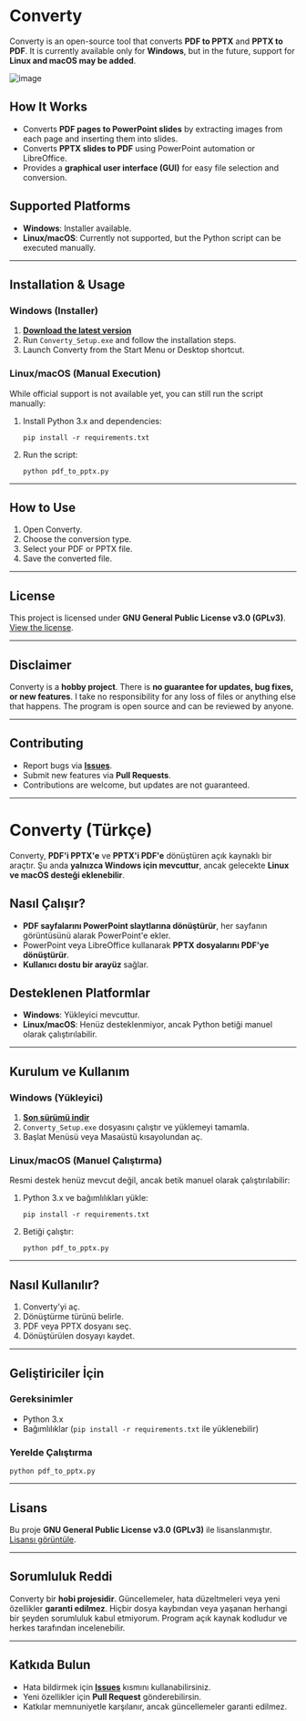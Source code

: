 # Converty

Converty is an open-source tool that converts **PDF to PPTX** and **PPTX to PDF**. It is currently available only for **Windows**, but in the future, support for **Linux and macOS may be added**.

![image](https://github.com/user-attachments/assets/899e0bb2-0d03-4eb1-b915-8783b74f35b5)


## How It Works
- Converts **PDF pages to PowerPoint slides** by extracting images from each page and inserting them into slides.
- Converts **PPTX slides to PDF** using PowerPoint automation or LibreOffice.
- Provides a **graphical user interface (GUI)** for easy file selection and conversion.

## Supported Platforms
- **Windows**: Installer available.
- **Linux/macOS**: Currently not supported, but the Python script can be executed manually.

---

## Installation & Usage

### Windows (Installer)
1. **[Download the latest version](https://github.com/SirCrownguard/Converty/releases/latest)**
2. Run `Converty_Setup.exe` and follow the installation steps.
3. Launch Converty from the Start Menu or Desktop shortcut.

### Linux/macOS (Manual Execution)
While official support is not available yet, you can still run the script manually:

1. Install Python 3.x and dependencies:
   ```
   pip install -r requirements.txt
   ```
2. Run the script:
   ```
   python pdf_to_pptx.py
   ```

---

## How to Use
1. Open Converty.
2. Choose the conversion type.
3. Select your PDF or PPTX file.
4. Save the converted file.

---

## License
This project is licensed under **GNU General Public License v3.0 (GPLv3)**.  
[View the license](https://www.gnu.org/licenses/gpl-3.0.txt).

---

## Disclaimer
Converty is a **hobby project**. There is **no guarantee for updates, bug fixes, or new features**. I take no responsibility for any loss of files or anything else that happens. The program is open source and can be reviewed by anyone.

---

## Contributing
- Report bugs via **[Issues](https://github.com/SirCrownguard/Converty/issues)**.
- Submit new features via **Pull Requests**.
- Contributions are welcome, but updates are not guaranteed.

---

# Converty (Türkçe)

Converty, **PDF'i PPTX'e** ve **PPTX'i PDF'e** dönüştüren açık kaynaklı bir araçtır. Şu anda **yalnızca Windows için mevcuttur**, ancak gelecekte **Linux ve macOS desteği eklenebilir**.

## Nasıl Çalışır?
- **PDF sayfalarını PowerPoint slaytlarına dönüştürür**, her sayfanın görüntüsünü alarak PowerPoint'e ekler.
-  PowerPoint veya LibreOffice kullanarak **PPTX dosyalarını PDF'ye dönüştürür**.
- **Kullanıcı dostu bir arayüz** sağlar.

## Desteklenen Platformlar
- **Windows**: Yükleyici mevcuttur.
- **Linux/macOS**: Henüz desteklenmiyor, ancak Python betiği manuel olarak çalıştırılabilir.

---

## Kurulum ve Kullanım

### Windows (Yükleyici)
1. **[Son sürümü indir](https://github.com/SirCrownguard/Converty/releases/latest)**
2. `Converty_Setup.exe` dosyasını çalıştır ve yüklemeyi tamamla.
3. Başlat Menüsü veya Masaüstü kısayolundan aç.

### Linux/macOS (Manuel Çalıştırma)
Resmi destek henüz mevcut değil, ancak betik manuel olarak çalıştırılabilir:

1. Python 3.x ve bağımlılıkları yükle:
   ```
   pip install -r requirements.txt
   ```
2. Betiği çalıştır:
   ```
   python pdf_to_pptx.py
   ```

---

## Nasıl Kullanılır?
1. Converty'yi aç.
2. Dönüştürme türünü belirle.
3. PDF veya PPTX dosyanı seç.
4. Dönüştürülen dosyayı kaydet.

---

## Geliştiriciler İçin
### Gereksinimler
- Python 3.x
- Bağımlılıklar (`pip install -r requirements.txt` ile yüklenebilir)

### Yerelde Çalıştırma
```
python pdf_to_pptx.py
```

---

## Lisans
Bu proje **GNU General Public License v3.0 (GPLv3)** ile lisanslanmıştır.  
[Lisansı görüntüle](https://www.gnu.org/licenses/gpl-3.0.txt).

---

## Sorumluluk Reddi
Converty bir **hobi projesidir**. Güncellemeler, hata düzeltmeleri veya yeni özellikler **garanti edilmez**. Hiçbir dosya kaybından veya yaşanan herhangi bir şeyden sorumluluk kabul etmiyorum. Program açık kaynak kodludur ve herkes tarafından incelenebilir.

---

## Katkıda Bulun
- Hata bildirmek için **[Issues](https://github.com/SirCrownguard/Converty/issues)** kısmını kullanabilirsiniz.
- Yeni özellikler için **Pull Request** gönderebilirsin.
- Katkılar memnuniyetle karşılanır, ancak güncellemeler garanti edilmez.
